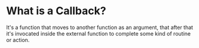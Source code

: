 # What is a Callback?


It's a function that moves to another function
as an argument, that after that it's invocated 
inside the external function to complete some
kind of routine or action.